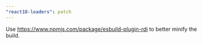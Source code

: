 ```yaml
---
"react18-loaders": patch
---
```


Use https://www.npmjs.com/package/esbuild-plugin-rdi to better minify the build.

